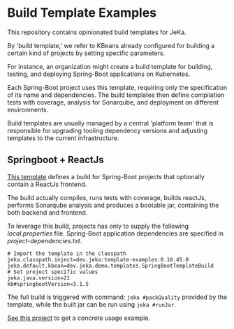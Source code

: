 # Build Template Examples

This repository contains opinionated build templates for JeKa.

By 'build template,' we refer to KBeans already configured for building a certain kind of projects by setting specific parameters.

For instance, an organization might create a build template for building, testing, and deploying Spring-Boot applications on Kubernetes.

Each Spring-Boot project uses this template, requiring only the specification of its name and dependencies. 
The build templates then define compilation tests with coverage, analysis for Sonarqube, and deployment on different environments.

Build templates are usually managed by a central 'platform team' that is responsible for upgrading tooling dependency versions 
and adjusting templates to the current infrastructure.

## Springboot + ReactJs

[This template](src/dev/jeka/demo/templates/SpringBootTemplateBuild.java) defines a build for 
Spring-Boot projects that optionally contain a ReactJs frontend.

The build actually compiles, runs tests with coverage, builds reactJs, performs Sonarqube analysis and produces a bootable jar,
containing the both backend and frontend.

To leverage this build, projects has only to supply the following *local.properties* file. Spring-Boot application dependencies 
are specified in *project-dependencies.txt*.

```properties
# Import the template in the classpath
jeka.classpath.inject=dev.jeka:template-examples:0.10.45.0
jeka.default.kbean=dev.jeka.demo.templates.SpringBootTemplateBuild
# Set project specific values
jeka.java.version=21
kb#springbootVersion=3.1.5
```

The full build is triggered with command: `jeka #packQuality` provided by the template, while the built jar 
can be run using `jeka #runJar`.

[See this project](https://github.com/jeka-dev/working-examples/tree/master/templated) to get a concrete usage example.



